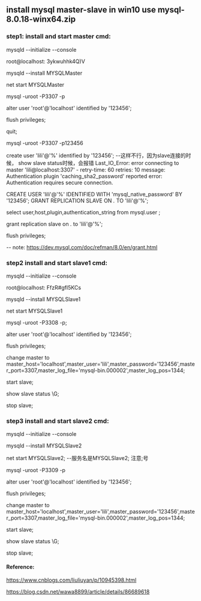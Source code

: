 ## install mysql master-slave in win10 use mysql-8.0.18-winx64.zip
### step1: install and start master cmd:

mysqld --initialize --console

root@localhost: 3ykwuhhk4Q)V

mysqld --install MYSQLMaster

net start MYSQLMaster

mysql -uroot -P3307 -p

alter user 'root'@'localhost' identified by '123456';

flush privileges;
 
quit;

mysql -uroot -P3307 -p123456
 
create user 'lili'@'%' identified by '123456'; --这样不行，因为slave连接的时候，
show slave status时候，会报错
Last_IO_Error: error connecting to master 'lili@localhost:3307' - retry-time: 60 retries: 10 message: Authentication plugin 'caching_sha2_password' reported error: Authentication requires secure connection.


CREATE USER 'lili'@'%' IDENTIFIED WITH 'mysql_native_password' BY '123456';
GRANT REPLICATION SLAVE ON *.* TO 'lili'@'%';

select user,host,plugin,authentication_string from mysql.user ;

grant replication slave on *.* to 'lili'@'%';

flush privileges;

-- note: https://dev.mysql.com/doc/refman/8.0/en/grant.html

### step2 install and start slave1 cmd:

mysqld --initialize --console

root@localhost: FfzR#gfI5KCs

mysqld --install MYSQLSlave1

net start MYSQLSlave1

mysql -uroot -P3308 -p;

alter user 'root'@'localhost' identified by '123456';

flush privileges;

change master to master_host='localhost',master_user='lili',master_password='123456',master_port=3307,master_log_file='mysql-bin.000002',master_log_pos=1344;

start slave;

show slave status \G;

stop slave;

### step3 install and start slave2 cmd:

mysqld --initialize --console

mysqld --install MYSQLSlave2

net start MYSQLSlave2;  --服务名是MYSQLSlave2; 注意;号

mysql -uroot -P3309 -p

alter user 'root'@'localhost' identified by '123456';

flush privileges;

change master to master_host='localhost',master_user='lili',master_password='123456',master_port=3307,master_log_file='mysql-bin.000002',master_log_pos=1344;

start slave;

show slave status \G;

stop slave;


#### Reference: 

https://www.cnblogs.com/liuliuyan/p/10945398.html

https://blog.csdn.net/wawa8899/article/details/86689618
